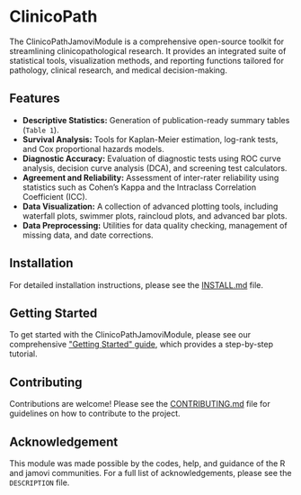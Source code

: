 <!-- README.md is generated from README.Rmd. Please edit that file -->

# ClinicoPath

The ClinicoPathJamoviModule is a comprehensive open-source toolkit for streamlining clinicopathological research. It provides an integrated suite of statistical tools, visualization methods, and reporting functions tailored for pathology, clinical research, and medical decision-making.

## Features

- **Descriptive Statistics:** Generation of publication-ready summary tables (`Table 1`).
- **Survival Analysis:** Tools for Kaplan-Meier estimation, log-rank tests, and Cox proportional hazards models.
- **Diagnostic Accuracy:** Evaluation of diagnostic tests using ROC curve analysis, decision curve analysis (DCA), and screening test calculators.
- **Agreement and Reliability:** Assessment of inter-rater reliability using statistics such as Cohen’s Kappa and the Intraclass Correlation Coefficient (ICC).
- **Data Visualization:** A collection of advanced plotting tools, including waterfall plots, swimmer plots, raincloud plots, and advanced bar plots.
- **Data Preprocessing:** Utilities for data quality checking, management of missing data, and date corrections.

## Installation

For detailed installation instructions, please see the [INSTALL.md](INSTALL.md) file.

## Getting Started

To get started with the ClinicoPathJamoviModule, please see our comprehensive ["Getting Started" guide](https://www.serdarbalci.com/ClinicoPathJamoviModule/articles/getting_started.html), which provides a step-by-step tutorial.

## Contributing

Contributions are welcome! Please see the [CONTRIBUTING.md](CONTRIBUTING.md) file for guidelines on how to contribute to the project.

## Acknowledgement

This module was made possible by the codes, help, and guidance of the R and jamovi communities. For a full list of acknowledgements, please see the `DESCRIPTION` file.